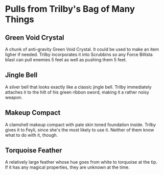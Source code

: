 # Pulls from Trilby's Bag of Many Things

## Green Void Crystal

A chunk of anti-gravity Green Void Crystal. It could be used to make an item ligher if needed. Trilby incorporates it into Scrubbins so any Force Billista blast can pull enemies 5 feet as well as pushing them 5 feet.

## Jingle Bell 

A silver bell that looks exactly like a classic jingle bell. Trilby immediately attaches it to the hilt of his green ribbon sword, making it a rather noisy weapon.

## Makeup Compact 

A clamshell makeup compact with pale skin toned foundation inside. Trilby gives it to Feyli, since she's the most likely to use it. Neither of them know what to do with it, though.

## Torquoise Feather 

A relatively large feather whose hue goes from white to torquoise at the tip. If it has any magical properties, they are unknown at the time.